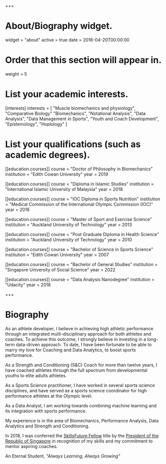 +++
# About/Biography widget.
widget = "about"
active = true
date = 2016-04-20T00:00:00

# Order that this section will appear in.
weight = 5

# List your academic interests.
[interests]
  interests = [
    "Muscle biomechanics and physiology",
    "Comparative Biology"
    "Biomechanics",
    "Notational Analysis",
    "Data Analysis",
    "Data Management in Sports",
    "Youth and Coach Development",
    "Epistemology",
    "Hoplology"
  ]

# List your qualifications (such as academic degrees).
[[education.courses]]
  course = "Doctor of Philosophy in Biomechanics"
  institution = "Edith Cowan University"
  year = 2019

[[education.courses]]
  course = "Diploma in Islamic Studies"
  institution = "International Islamic University of Malaysia"
  year = 2018

[[education.courses]]
  course = "IOC Diploma in Sports Nutrition"
  institution = "Medical Commission of the International Olympic Commission (IOC)"
  year = 2016

[[education.courses]]
  course = "Master of Sport and Exercise Science"
  institution = "Auckland University of Technology"
  year = 2013

[[education.courses]]
  course = "Post Graduate Diploma in Health Science"
  institution = "Auckland University of Technology"
  year = 2010

[[education.courses]]
  course = "Bachelor of Science in Sports Science"
  institution = "Edith Cowan University"
  year = 2007

[[education.courses]]
  course = "Bachelor of General Studies"
  institution = "Singapore University of Social Science"
  year = 2022

[[education.courses]]
  course = "Data Analysis Nanodegree"
  institution = "Udacity"
  year = 2018


+++

# Biography

As an athlete developer, I believe in achieving high athletic performance through an integrated multi-disciplinary approach for both athletes and coaches. To achieve this outcome, I strongly believe in investing in a long-term data-driven approach. To date, I have been fortunate to be able to marry my love for Coaching and Data Analytics, to boost sports performance.

As a Strength and Conditioning (S&C) Coach for more than twelve years, I have coached athletes through the full spectrum from developmental youths to elite adults athletes.

As a Sports Science practitioner, I have worked in several sports science disciplines, and have served as a sports science coordinator for high performance athletes at the Olympic level.

As a Data Analyst, I am working towards combining machine learning and its integration with sports performance.

My experience is in the area of Biomechanics, Performance Analysis, Data Analytics and Strength and Conditioning.

In 2018, I was conferred the [SkillsFuture Fellow](http://www.skillsfuture.sg/fellowships/b18) title by the [President of the Republic of Singapore](https://www.istana.gov.sg/) in recognition of my skills and my commitment to mentor aspiring coaches.

An Eternal Student, _"Always Learning, Always Growing"_
